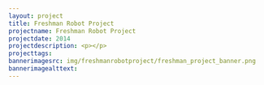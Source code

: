 ```yaml
---
layout: project
title: Freshman Robot Project
projectname: Freshman Robot Project
projectdate: 2014
projectdescription: <p></p>
projecttags:
bannerimagesrc: img/freshmanrobotproject/freshman_project_banner.png
bannerimagealttext:
---
```


